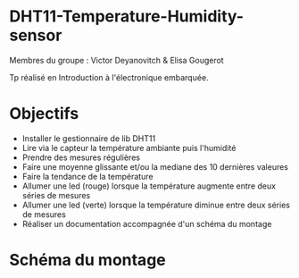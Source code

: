 # DHT11-Temperature-Humidity-sensor

Membres du groupe : Victor Deyanovitch & Elisa Gougerot

Tp réalisé en Introduction à l'électronique embarquée.

# Objectifs

- Installer le gestionnaire de lib DHT11
- Lire via le capteur la température ambiante puis l'humidité 
- Prendre des mesures régulières 
- Faire une moyenne glissante et/ou la mediane des 10 dernières valeures
- Faire la tendance de la température
- Allumer une led (rouge) lorsque la température augmente entre deux séries de mesures
- Allumer une led (verte) lorsque la température diminue entre deux séries de mesures
- Réaliser un documentation accompagnée d'un schéma du montage

# Schéma du montage

